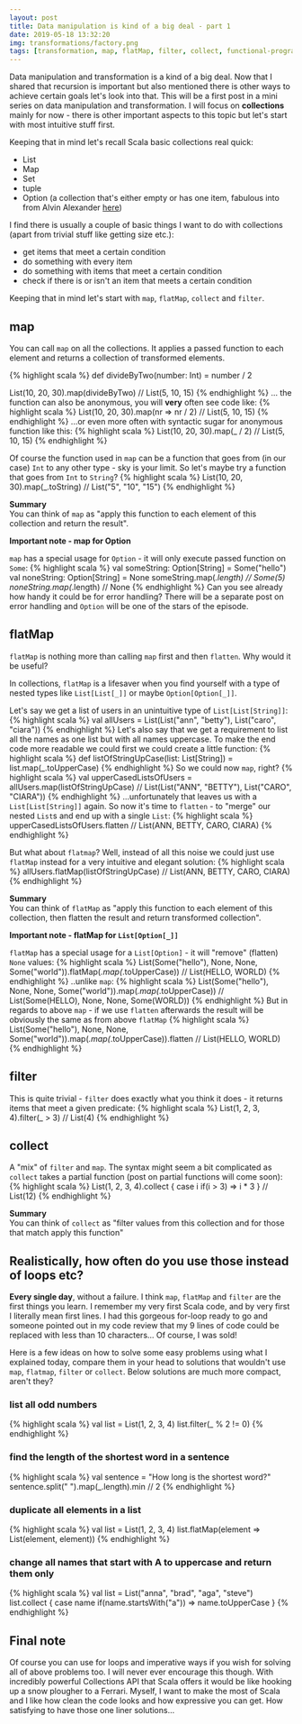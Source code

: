```yaml
---
layout: post
title: Data manipulation is kind of a big deal - part 1
date: 2019-05-18 13:32:20
img: transformations/factory.png 
tags: [transformation, map, flatMap, filter, collect, functional-programming]
---
```

Data manipulation and transformation is a kind of a big deal. Now that I shared that recursion is important but also mentioned there is other ways to achieve certain goals let's look into that. This will be a first post in a mini series on data manipulation and transformation. I will focus on <b>collections</b> mainly for now - there is other important aspects to this topic but let's start with most intuitive stuff first.
<br>

Keeping that in mind let's recall Scala basic collections real quick:
* List
* Map
* Set
* tuple
* Option (a collection that's either empty or has one item, fabulous into from Alvin Alexander [here](https://alvinalexander.com/scala/using-scala-option-some-none-idiom-function-java-null))

I find there is usually a couple of basic things I want to do with collections (apart from trivial stuff like getting size etc.):
* get items that meet a certain condition
* do something with every item
* do something with items that meet a certain condition
* check if there is or isn't an item that meets a certain condition

Keeping that in mind let's start with `map`, `flatMap`, `collect` and `filter`.<br>

## map
You can call `map` on all the collections. It applies a passed function to each element and returns a collection of transformed elements.<br>

{% highlight scala %}
def divideByTwo(number: Int) = number / 2

List(10, 20, 30).map(divideByTwo) // List(5, 10, 15)
{% endhighlight %}
... the function can also be anonymous, you will <b>very</b> often see code like:
{% highlight scala %}
List(10, 20, 30).map(nr => nr / 2) // List(5, 10, 15)
{% endhighlight %}
...or even more often with syntactic sugar for anonymous function like this:
{% highlight scala %}
List(10, 20, 30).map(_ / 2) // List(5, 10, 15) 
{% endhighlight %}

Of course the function used in `map` can be a function that goes from (in our case) `Int` to any other type - sky is your limit. So let's maybe try a function that goes from `Int` to `String`?
{% highlight scala %}
List(10, 20, 30).map(_.toString) // List("5", "10", "15") 
{% endhighlight %}

<b>Summary</b><br>
You can think of `map` as "apply this function to each element of this collection and return the result". 

<b>Important note - map for Option</b>

`map` has a special usage for `Option` - it will only execute passed function on `Some`:
{% highlight scala %}
val someString: Option[String] = Some("hello")
val noneString: Option[String] = None
someString.map(_.length) // Some(5)
noneString.map(_.length) // None
{% endhighlight %}
Can you see already how handy it could be for error handling? There will be a separate post on error handling and `Option` will be one of the stars of the episode.

## flatMap
`flatMap` is nothing more than calling `map` first and then `flatten`. Why would it be useful?

In collections, `flatMap` is a lifesaver when you find yourself with a type of nested types like `List[List[_]]` or maybe `Option[Option[_]]`.

Let's say we get a list of users in an unintuitive type of `List[List[String]]`:
{% highlight scala %}
val allUsers = List(List("ann", "betty"), List("caro", "ciara"))
{% endhighlight %}
Let's also say that we get a requirement to list all the names as one list but with all names uppercase. 
To make the end code more readable we could first we could create a little function:
{% highlight scala %}
def listOfStringUpCase(list: List[String]) = list.map(_.toUpperCase)
{% endhighlight %}
So we could now `map`, right?
{% highlight scala %}
val upperCasedListsOfUsers = 
allUsers.map(listOfStringUpCase) // List(List("ANN", "BETTY"), List("CARO", "CIARA"))
{% endhighlight %}
...unfortunately that leaves us with a `List[List[String]]` again. So now it's time to `flatten` - to "merge" our nested `List`s and end up with a single `List`:
{% highlight scala %}
upperCasedListsOfUsers.flatten // List(ANN, BETTY, CARO, CIARA)
{% endhighlight %}


But what about `flatmap`? Well, instead of all this noise we could just use `flatMap` instead for a very intuitive and elegant solution:
{% highlight scala %}
allUsers.flatMap(listOfStringUpCase) // List(ANN, BETTY, CARO, CIARA)
{% endhighlight %}

<b>Summary</b><br>
You can think of `flatMap` as "apply this function to each element of this collection, then flatten the result and return transformed collection".  

<b>Important note - flatMap for `List[Option[_]]`</b>

`flatMap` has a special usage for a `List[Option]` - it will "remove" (flatten) `None` values:
{% highlight scala %}
List(Some("hello"), None, None, Some("world")).flatMap(_.map(_.toUpperCase)) 
// List(HELLO, WORLD)
{% endhighlight %}
..unlike `map`:
{% highlight scala %}
List(Some("hello"), None, None, Some("world")).map(_.map(_.toUpperCase)) 
// List(Some(HELLO), None, None, Some(WORLD))
{% endhighlight %}
But in regards to above `map` - if we use `flatten` afterwards the result will be obviously the same as from above `flatMap`
{% highlight scala %}
List(Some("hello"), None, None, Some("world")).map(_.map(_.toUpperCase)).flatten
// List(HELLO, WORLD)
{% endhighlight %}

## filter
This is quite trivial - `filter` does exactly what you think it does - it returns items that meet a given predicate:
{% highlight scala %}
List(1, 2, 3, 4).filter(_ > 3) // List(4)
{% endhighlight %}


## collect
A "mix" of `filter` and `map`. The syntax might seem a bit complicated as `collect` takes a partial function (post on partial functions will come soon):
{% highlight scala %}
List(1, 2, 3, 4).collect {
    case i if(i > 3) => i * 3
} 
// List(12)
{% endhighlight %}

<b>Summary</b><br>
You can think of `collect` as "filter values from this collection and for those that match apply this function"



## Realistically, how often do you use those instead of loops etc?
<b>Every single day</b>, without a failure. I think `map`, `flatMap` and `filter` are the first things you learn. I remember my very first Scala code, and by very first I literally mean first lines. I had this gorgeous for-loop ready to go and someone pointed out in my code review that my 9 lines of code could be replaced with less than 10 characters... Of course, I was sold!

Here is a few ideas on how to solve some easy problems using what I explained today, compare them in your head to solutions that wouldn't use `map`, `flatmap`, `filter` or `collect`. Below solutions are much more compact, aren't they?

### list all odd numbers
{% highlight scala %}
val list = List(1, 2, 3, 4)
list.filter(_ % 2 != 0)
{% endhighlight %}

### find the length of the shortest word in a sentence
{% highlight scala %}
val sentence = "How long is the shortest word?"
sentence.split(" ").map(_.length).min // 2 
{% endhighlight %}

### duplicate all elements in a list
{% highlight scala %}
val list = List(1, 2, 3, 4)
list.flatMap(element => List(element, element))
{% endhighlight %}

### change all names that start with A to uppercase and return them only
{% highlight scala %}
val list = List("anna", "brad", "aga", "steve")
list.collect {
    case name if(name.startsWith("a")) => name.toUpperCase
}
{% endhighlight %}


## Final note
Of course you can use for loops and imperative ways if you wish for solving all of above problems too. I will never ever encourage this though. With incredibly powerful Collections API that Scala offers it would be like hooking up a snow plougher to a Ferrari. Myself, I want to make the most of Scala and I like how clean the code looks and how expressive you can get. How satisfying to have those one liner solutions...
